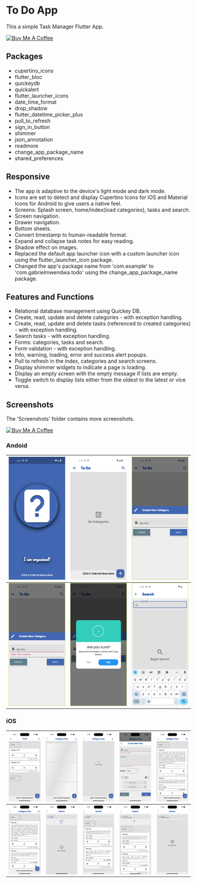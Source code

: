 # To Do App

This a simple Task Manager Flutter App.

<a href="https://www.buymeacoffee.com/gabmwendwa" target="_blank"><img src="https://cdn.buymeacoffee.com/buttons/v2/default-blue.png" alt="Buy Me A Coffee" style="height: 60px !important;width: 217px !important;" ></a>

## Packages
- cupertino_icons
- flutter_bloc
- quickeydb
- quickalert
- flutter_launcher_icons
- date_time_format
- drop_shadow
- flutter_datetime_picker_plus
- pull_to_refresh
- sign_in_button
- shimmer
- json_annotation
- readmore
- change_app_package_name
- shared_preferences

## Responsive
- The app is adaptive to the device's light mode and dark mode.
- Icons are set to detect and display Cupertino Icons for iOS and Material Icons for Android to give users a native feel.
- Screens: Splash screen, home/index(load categories), tasks and search.
- Screen navigation.
- Drawer navigation.
- Bottom sheets.
- Convert timestamp to human-readable format.
- Expand and collapse task notes for easy reading.
- Shadow effect on images. 
- Replaced the default app launcher icon with a custom launcher icon using the flutter_launcher_icon package.
- Changed the app's package name from 'com.example' to 'com.gabrielmwendwa.todo' using the change_app_package_name package.

## Features and Functions
- Relational database management using Quickey DB.
- Create, read, update and delete categories - with exception handling.
- Create, read, update and delete tasks (referenced to created categories) - with exception handling.
- Search tasks - with exception handling.
- Forms: categories, tasks and search.
- Form validation - with exception handling.
- Info, warning, loading, error and success alert popups.
- Pull to refresh in the index, categories and search screens.
- Display shimmer widgets to indicate a page is loading.
- Display an empty screen with the empty message if lists are empty.
- Toggle switch to display lists either from the oldest to the latest or vice versa.

## Screenshots
The 'Screenshots' folder contains more screenshots.

<a href="https://www.buymeacoffee.com/gabmwendwa" target="_blank"><img src="https://cdn.buymeacoffee.com/buttons/v2/default-blue.png" alt="Buy Me A Coffee" style="height: 60px !important;width: 217px !important;" ></a>

### Andoid
| ![Screenshot 1](/Screenshots/android/1.png "Screenshot 1") | ![Screenshot 2](/Screenshots/android/5.png "Screenshot 2") | ![Screenshot 3](/Screenshots/android/6.png "Screenshot 3") |
| :--------: | :-------: | :-------: |
| ![Screenshot 4](/Screenshots/android/7.png "Screenshot 4") | ![Screenshot 5](/Screenshots/android/8.png "Screenshot 5") | ![Screenshot 6](/Screenshots/android/28.png "Screenshot 6") |

### iOS
| ![Screenshot 7](/Screenshots/ios/13.png "Screenshot 7") | ![Screenshot 8](/Screenshots/ios/17.png "Screenshot 8") | ![Screenshot 9](/Screenshots/ios/18.png "Screenshot 9") | ![Screenshot 10](/Screenshots/ios/20.png "Screenshot 10") | ![Screenshot 11](/Screenshots/ios/26.png "Screenshot 11") |
| :--------: | :-------: | :-------: | :-------: | :-------: |
| ![Screenshot 12](/Screenshots/ios/26.png "Screenshot 12") | ![Screenshot 13](/Screenshots/ios/32.png "Screenshot 13") | ![Screenshot 14](/Screenshots/ios/33.png "Screenshot 14") | ![Screenshot 15](/Screenshots/ios/34.png "Screenshot 15") | ![Screenshot 16](/Screenshots/ios/35.png "Screenshot 16") |
